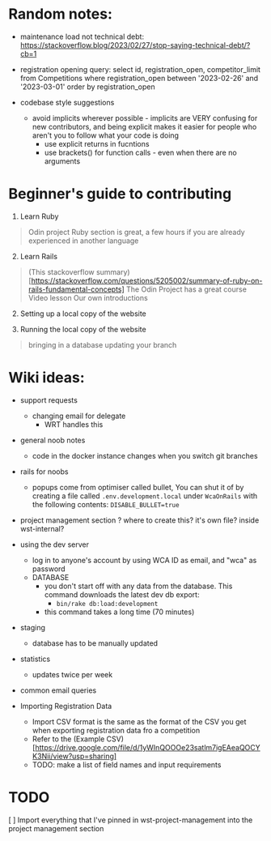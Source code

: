 # Random notes: 

- maintenance load not technical debt: https://stackoverflow.blog/2023/02/27/stop-saying-technical-debt/?cb=1

- registration opening query:
  select id, registration_open, competitor_limit from Competitions
  where registration_open between '2023-02-26' and '2023-03-01'
  order by registration_open

- codebase style suggestions
  - avoid implicits wherever possible - implicits are VERY confusing for new contributors, and being explicit makes it easier for people who aren't you to follow what your code is doing
    - use explicit returns in fucntions
    - use brackets() for function calls - even when there are no arguments

# Beginner's guide to contributing

1. Learn Ruby
> Odin project Ruby section is great, a few hours if you are already experienced in another language



2. Learn Rails
> (This stackoverflow summary)[https://stackoverflow.com/questions/5205002/summary-of-ruby-on-rails-fundamental-concepts]
> The Odin Project has a great course
> Video lesson
> Our own introductions


2. Setting up a local copy of the website

3. Running the local copy of the website
> bringing in a database
> updating your branch

# Wiki ideas: 

- support requests
  - changing email for delegate
    - WRT handles this


- general noob notes
  - code in the docker instance changes when you switch git branches
- rails for noobs
  - popups come from optimiser called bullet, You can shut it of by creating a file called `.env.development.local` under `WcaOnRails` with the following contents: `DISABLE_BULLET=true`
- project management section
  ? where to create this? it's own file? inside wst-internal? 
- using the dev server
  - log in to anyone's account by using WCA ID as email, and "wca" as password 
  - DATABASE
    - you don't start off with any data from the database. This command downloads the latest dev db export: 
      - `bin/rake db:load:development`
    - this command takes a long time (70 minutes)
- staging
  - database has to be manually updated
- statistics 
  - updates twice per week

- common email queries

- Importing Registration Data
  - Import CSV format is the same as the format of the CSV you get when exporting registration data fro a competition
  - Refer to the (Example CSV)[https://drive.google.com/file/d/1yWInQOOOe23satlm7igEAeaQOCYK3Nii/view?usp=sharing]
  - TODO: make a list of field names and input requirements

# TODO

[ ] Import everything that I've pinned in wst-project-management into the project management section
